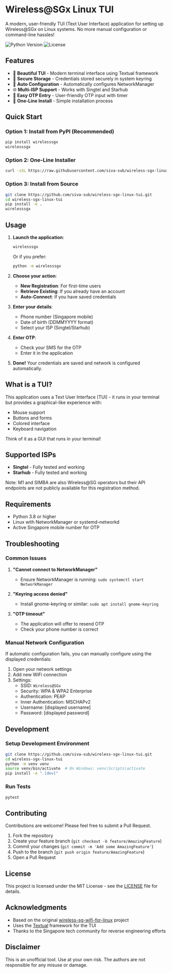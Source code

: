 # Wireless@SGx Linux TUI

A modern, user-friendly TUI (Text User Interface) application for setting up Wireless@SGx on Linux systems. No more manual configuration or command-line hassles!

![Python Version](https://img.shields.io/badge/python-3.8+-blue.svg)
![License](https://img.shields.io/badge/license-MIT-green.svg)

## Features

- 🎨 **Beautiful TUI** - Modern terminal interface using Textual framework
- 🔐 **Secure Storage** - Credentials stored securely in system keyring
- 🔧 **Auto Configuration** - Automatically configures NetworkManager
- 🌐 **Multi-ISP Support** - Works with Singtel and Starhub
- 📱 **Easy OTP Entry** - User-friendly OTP input with timer
- 🚀 **One-Line Install** - Simple installation process

## Quick Start

### Option 1: Install from PyPI (Recommended)
```bash
pip install wirelesssgx
wirelesssgx
```

### Option 2: One-Line Installer
```bash
curl -sSL https://raw.githubusercontent.com/siva-sub/wireless-sgx-linux-tui/main/install.sh | bash
```

### Option 3: Install from Source
```bash
git clone https://github.com/siva-sub/wireless-sgx-linux-tui.git
cd wireless-sgx-linux-tui
pip install -e .
wirelesssgx
```

## Usage

1. **Launch the application**:
   ```bash
   wirelesssgx
   ```
   Or if you prefer:
   ```bash
   python -m wirelesssgx
   ```

2. **Choose your action**:
   - **New Registration**: For first-time users
   - **Retrieve Existing**: If you already have an account
   - **Auto-Connect**: If you have saved credentials

3. **Enter your details**:
   - Phone number (Singapore mobile)
   - Date of birth (DDMMYYYY format)
   - Select your ISP (Singtel/Starhub)

4. **Enter OTP**:
   - Check your SMS for the OTP
   - Enter it in the application

5. **Done!** Your credentials are saved and network is configured automatically.

## What is a TUI?

This application uses a Text User Interface (TUI) - it runs in your terminal but provides a graphical-like experience with:
- Mouse support
- Buttons and forms
- Colored interface
- Keyboard navigation

Think of it as a GUI that runs in your terminal!

## Supported ISPs

- **Singtel** - Fully tested and working
- **Starhub** - Fully tested and working

Note: M1 and SIMBA are also Wireless@SG operators but their API endpoints are not publicly available for this registration method.

## Requirements

- Python 3.8 or higher
- Linux with NetworkManager or systemd-networkd
- Active Singapore mobile number for OTP

## Troubleshooting

### Common Issues

1. **"Cannot connect to NetworkManager"**
   - Ensure NetworkManager is running: `sudo systemctl start NetworkManager`

2. **"Keyring access denied"**
   - Install gnome-keyring or similar: `sudo apt install gnome-keyring`

3. **"OTP timeout"**
   - The application will offer to resend OTP
   - Check your phone number is correct

### Manual Network Configuration

If automatic configuration fails, you can manually configure using the displayed credentials:

1. Open your network settings
2. Add new WiFi connection
3. Settings:
   - SSID: `Wireless@SGx`
   - Security: WPA & WPA2 Enterprise
   - Authentication: PEAP
   - Inner Authentication: MSCHAPv2
   - Username: [displayed username]
   - Password: [displayed password]

## Development

### Setup Development Environment
```bash
git clone https://github.com/siva-sub/wireless-sgx-linux-tui.git
cd wireless-sgx-linux-tui
python -m venv venv
source venv/bin/activate  # On Windows: venv\Scripts\activate
pip install -e ".[dev]"
```

### Run Tests
```bash
pytest
```

## Contributing

Contributions are welcome! Please feel free to submit a Pull Request.

1. Fork the repository
2. Create your feature branch (`git checkout -b feature/AmazingFeature`)
3. Commit your changes (`git commit -m 'Add some AmazingFeature'`)
4. Push to the branch (`git push origin feature/AmazingFeature`)
5. Open a Pull Request

## License

This project is licensed under the MIT License - see the [LICENSE](LICENSE) file for details.

## Acknowledgments

- Based on the original [wireless-sg-wifi-for-linux](https://github.com/konaylintun09/wireless-sg-wifi-for-linux) project
- Uses the [Textual](https://github.com/textualize/textual) framework for the TUI
- Thanks to the Singapore tech community for reverse engineering efforts

## Disclaimer

This is an unofficial tool. Use at your own risk. The authors are not responsible for any misuse or damage.